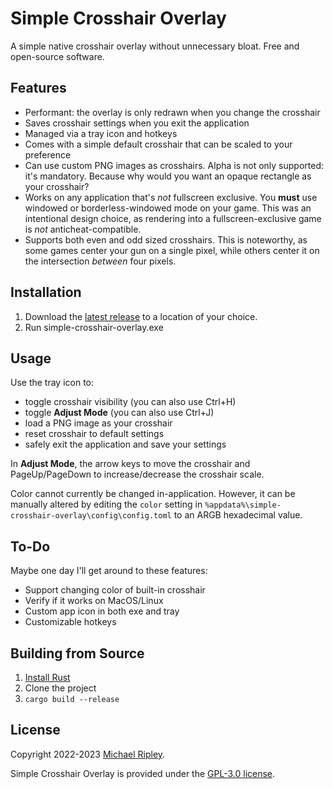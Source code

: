 # Simple Crosshair Overlay

A simple native crosshair overlay without unnecessary bloat. Free and open-source software.

## Features

- Performant: the overlay is only redrawn when you change the crosshair
- Saves crosshair settings when you exit the application
- Managed via a tray icon and hotkeys
- Comes with a simple default crosshair that can be scaled to your preference
- Can use custom PNG images as crosshairs. Alpha is not only supported: it's mandatory. Because why would you want an opaque rectangle as your crosshair?
- Works on any application that's *not* fullscreen exclusive. You **must** use windowed or borderless-windowed mode on your game. This was an intentional design choice, as rendering into a fullscreen-exclusive game is *not* anticheat-compatible.
- Supports both even and odd sized crosshairs. This is noteworthy, as some games center your gun on a single pixel, while others center it on the intersection *between* four pixels.

## Installation

1. Download the [latest release](https://github.com/zkxs/simple-crosshair-overlay/releases/latest) to a location of your choice.
2. Run simple-crosshair-overlay.exe

## Usage

Use the tray icon to:

- toggle crosshair visibility (you can also use Ctrl+H)
- toggle **Adjust Mode** (you can also use Ctrl+J)
- load a PNG image as your crosshair
- reset crosshair to default settings
- safely exit the application and save your settings

In **Adjust Mode**, the arrow keys to move the crosshair and PageUp/PageDown to increase/decrease the crosshair scale.

Color cannot currently be changed in-application. However, it can be manually altered by editing the `color` setting in
`%appdata%\simple-crosshair-overlay\config\config.toml` to an ARGB hexadecimal value.

## To-Do

Maybe one day I'll get around to these features:

- Support changing color of built-in crosshair
- Verify if it works on MacOS/Linux
- Custom app icon in both exe and tray
- Customizable hotkeys

<!-- TODO: publish crate
## Installing from Source

1. [Install Rust](https://www.rust-lang.org/tools/install)
2. `cargo install simple-crosshair-overlay`
-->

## Building from Source

1. [Install Rust](https://www.rust-lang.org/tools/install)
2. Clone the project
3. `cargo build --release`

## License

Copyright 2022-2023 [Michael Ripley](https://github.com/zkxs).

Simple Crosshair Overlay is provided under the [GPL-3.0 license](LICENSE).
